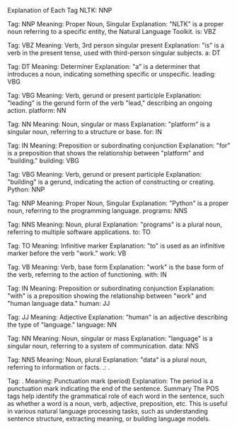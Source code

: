 Explanation of Each Tag
NLTK: NNP

Tag: NNP
Meaning: Proper Noun, Singular
Explanation: "NLTK" is a proper noun referring to a specific entity, the Natural Language Toolkit.
is: VBZ

Tag: VBZ
Meaning: Verb, 3rd person singular present
Explanation: "is" is a verb in the present tense, used with third-person singular subjects.
a: DT

Tag: DT
Meaning: Determiner
Explanation: "a" is a determiner that introduces a noun, indicating something specific or unspecific.
leading: VBG

Tag: VBG
Meaning: Verb, gerund or present participle
Explanation: "leading" is the gerund form of the verb "lead," describing an ongoing action.
platform: NN

Tag: NN
Meaning: Noun, singular or mass
Explanation: "platform" is a singular noun, referring to a structure or base.
for: IN

Tag: IN
Meaning: Preposition or subordinating conjunction
Explanation: "for" is a preposition that shows the relationship between "platform" and "building."
building: VBG

Tag: VBG
Meaning: Verb, gerund or present participle
Explanation: "building" is a gerund, indicating the action of constructing or creating.
Python: NNP

Tag: NNP
Meaning: Proper Noun, Singular
Explanation: "Python" is a proper noun, referring to the programming language.
programs: NNS

Tag: NNS
Meaning: Noun, plural
Explanation: "programs" is a plural noun, referring to multiple software applications.
to: TO

Tag: TO
Meaning: Infinitive marker
Explanation: "to" is used as an infinitive marker before the verb "work."
work: VB

Tag: VB
Meaning: Verb, base form
Explanation: "work" is the base form of the verb, referring to the action of functioning.
with: IN

Tag: IN
Meaning: Preposition or subordinating conjunction
Explanation: "with" is a preposition showing the relationship between "work" and "human language data."
human: JJ

Tag: JJ
Meaning: Adjective
Explanation: "human" is an adjective describing the type of "language."
language: NN

Tag: NN
Meaning: Noun, singular or mass
Explanation: "language" is a singular noun, referring to a system of communication.
data: NNS

Tag: NNS
Meaning: Noun, plural
Explanation: "data" is a plural noun, referring to information or facts.
.: .

Tag: .
Meaning: Punctuation mark (period)
Explanation: The period is a punctuation mark indicating the end of the sentence.
Summary
The POS tags help identify the grammatical role of each word in the sentence, such as whether a word is a noun, verb, adjective, preposition, etc. This is useful in various natural language processing tasks, such as understanding sentence structure, extracting meaning, or building language models.


